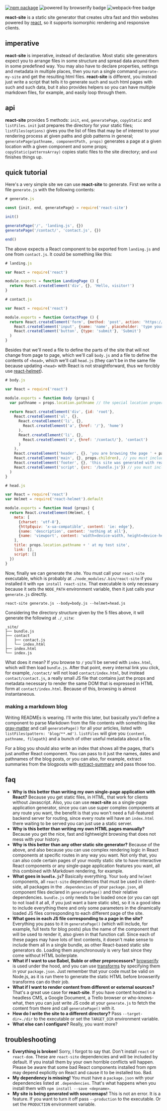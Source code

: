 [![npm package](https://img.shields.io/npm/v/react-site.svg?style=flat-square)](https://www.npmjs.org/package/react-site)
![powered by browserify badge](https://img.shields.io/badge/powered%20by-browserify-blue.svg)
![webpack-free badge](https://img.shields.io/badge/webpack-free-orange.svg)

**react-site** is a static site generator that creates ultra fast and thin websites powered by [react](https://facebook.github.io/react/), so it supports isomorphic rendering and responsive clients.

## imperative

**react-site** is imperative, instead of declarative. Most static site generators expect you to arrange files in some structure and spread data around them in some predefined way. You may also have to declare properties, settings and metadata in multiple places, then you run a single command `generate-my-site` and get the resulting html files. **react-site** is different, you instead just write a script that tells it to generate such and such html pages with such and such data, but it also provides helpers so you can have multiple markdown files, for example, and easily loop through them.

## api

**react-site** provides 5 methods: `init`, `end`, `generatePage`, `copyStatic` and `listFiles`. `init` just prepares the directory for your static files; `listFiles(options)` gives you the list of files that may be of interest to your rendering process at given paths and glob patterns in general; `generatePage(pathname, componentPath, props)` generates a page at a given location with a given component and some props; `copyStatic(patternsArray)` copies static files to the site directory; and `end` finishes things up.

## quick tutorial

Here's a very simple site we can use **react-site** to generate. First we write a file `generate.js` with the following contents:

```javascript
# generate.js

const {init, end, generatePage} = require('react-site')

init()

generatePage('/', 'landing.js', {})
generatePage('/contact/', 'contact.js', {})

end()
```

The above expects a React component to be exported from `landing.js` and one from `contact.js`. It could be something like this:

```javascript
# landing.js

var React = require('react')

module.exports = function LandingPage () {
  return React.createElement('div', {}, 'Hello, visitor!')
}
```

```javascript
# contact.js

var React = require('react')

module.exports = function ContactPage () {
  return React.createElement('form', {method: 'post', action: 'https://formspree.io/me@myself.com'},
    React.createElement('input', {name: 'name', placeholder: 'type your name'}),
    React.createElement('button', {type: 'submit'}, 'Submit') 
  )
}
```

Besides that we'll need a file to define the parts of the site that will not change from page to page, which we'll call `body.js` and a file to define the contents of `<head>`, which we'll call `head.js` (they can't be in the same file because updating `<head>` with React is not straightforward, thus we forcibly use [react-helmet](https://github.com/nfl/react-helmet)).

```javascript
# body.js

var React = require('react')

module.exports = function Body (props) {
  var pathname = props.location.pathname // the special location property is passed to all components
  
  return React.createElement('div', {id: 'root'},
    React.createElement('ul', {},
      React.createElement('li', {},
        React.createElement('a', {href: '/'}, 'home')
      ),
      React.createElement('li', {},
        React.createElement('a', {href: '/contact/'}, 'contact')
      )
    ),
    React.createElement('header', {}, 'you are browsing the page ' + pathname),
    React.createElement('main', {}, props.children), // you must include props.children somewhere
    React.createElement('footer', {}, 'this site was generated with react-site'),
    React.createElement('script', {src: '/bundle.js'}) // you must include /bundle.js at the bottom
  )
}
```

```javascript
# head.js

var React = require('react')
var Helmet = require('react-helmet').default

module.exports = function Head (props) { 
  return React.createElement(Helmet, { 
    meta: [ 
      {charset: 'utf-8'},
      {httpEquiv: 'x-ua-compatible', content: 'ie: edge'},
      {name: 'description', content: 'nothing at all'},
      {name: 'viewport', content: 'width=device-width, height=device-height, initial-scale=1.0, user-scalable=yes'}
    ],
    title: props.location.pathname + ' at my test site',
    link: [],
    script: []
  })
}
```

Now, finally we can generate the site. You must call your `react-site` executable, which is probably at `./node_modules/.bin/react-site` if you installed it with `npm install react-site`. That executable is only necessary because it sets the `NODE_PATH` environment variable, then it just calls your `generate.js` directly.

```shell
react-site generate.js --body=body.js --helmet=head.js
```

Considering the directory structure given by the 5 files above, it will generate the following at `./_site`:

```
_site/
├── bundle.js
├── contact
│   ├── contact.js
│   └── index.html
├── index.html
└── index.js
```

What does it mean? If you browse to `/` you'll be served with `index.html`, which will then load `bundle.js`. After that point, every internal link you click, for example, `/contact/` will not load `contact/index.html`, but instead `contact/contact.js`, a really small JS file that contains just the props and metadata necessary to render the same DOM that is expressed in HTML form at `contact/index.html`. Because of this, browsing is almost instantaneous.

### making a markdown blog

Writing READMEs is wearing. I'll write this later, but basically you'll define a component to parse Markdown from the file contents with something like [gray-matter](https://www.npmjs.com/package/gray-matter) and call `generatePage()` for all your articles, listed with `listFiles(pattern: 'blog/**.md')`. `listFiles` will give you `{content, pathname, filepath}` and a bunch of other useful metadata about a file.

For a blog you should also write an index that shows all the pages, that's just another React component. You can pass to it just the names, dates and pathnames of the blog posts, or you can also, for example, extract summaries from the blogposts with [extract-summary](https://www.npmjs.com/package/extract-summary) and pass those too.

## faq

  * **Why is this better than writing my own single-page application with React?** Because you get static files, in HTML, that work for clients without Javascript. Also, you can use **react-site** as a single-page application generator, since you can use super complex components at any route you want, the benefit is that you won't need a full-featured backend server for routing, since every route will have an `index.html` there waiting to be served you can just use a static server.
  * **Why is this better than writing my own HTML pages manually?** Because you get the nice, fast and lightweight browsing that does not mess with your history.
  * **Why is this better than any other static site generator?** Because of the above, and also because you can use complex rendering logic in React components at specific routes in any way you want. Not only that, you can also code certain pages of your mostly static site to have interactive React components or any single-page application features you want, all this combined with Markdown rendering, for example.
  * **What goes in `bundle.js`?** Basically everything. Your `body` and `helmet` components, all `react-site` dependencies that must be used in client-side, all packages in the `.dependencies` of your `package.json`, all component files declared in `generatePage()` and their relative dependencies. `bundle.js` only needs to be loaded once (or you can opt to not load it at all,  if you just want a bare static site), so it is a good idea to include everything there and only some parameters in the dinamically loaded JS files corresponding to each different page of the site.
  * **What goes in each JS file corresponding to a page in the site?** Everything you pass to it in `generatePage()` (which will include, for example, full texts for blog posts) plus the name of the component that will be used to render it, also given in that function call. Since each of these pages may have lots of text contents, it doesn't make sense to include them all in a single bundle, as other React-based static site generators do. Loading them asynchronously is very fast since they come without HTML boilerplate.
  * **What if I want to use Babel, Buble or other preprocessors?** [browserify](https://github.com/substack/node-browserify) is used under the hood, and you can use [transforms](https://github.com/substack/node-browserify#browserifytransform) by specifying them in your `package.json`. Just remember that your code must be valid on Node.js, as it is run there to generate the static HTML before browserify transforms can do their job.
  * **What if I want to render content from different or external sources?** That's a great use case for **react-site**. If you have content hosted in a headless CMS, a Google Document, a Trello browser or who-knows-what, then you can just write JS code at your `generate.js` to fetch the content from there and call `generatePage()` with it.
  * **How do I write the site to a different directory?** Pass `--target-dir=./dir` to the executable or set the `TARGET_DIR` environment variable.
  * **What else can I configure?** Really, you want more?

## troubleshooting
  * **Everything is broken!** Sorry, I forgot to say that. Don't install `react` or `react-dom`. These are `react-site` dependencies and will be included by default. If you install them by your own horrible conflicts will happen. Please be aware that some bad React components installed from npm may depend explicitly on React and cause it to be installed too. Bad.
  * **My dependency is missing!** You must have a `package.json` with your dependencies listed at `.dependencies`. That's what happens when you install them with `npm install --save <depname>`.
  * **My site is being generated with sourcemaps!** This is not an error. It is a feature. If you want to turn it off pass `--production` to the executable. Or set the `PRODUCTION` environment variable.
